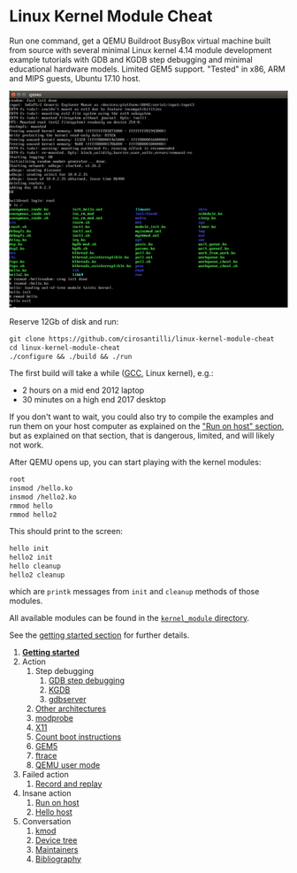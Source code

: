 # Linux Kernel Module Cheat

Run one command, get a QEMU Buildroot BusyBox virtual machine built from source with several minimal Linux kernel 4.14 module development example tutorials with GDB and KGDB step debugging and minimal educational hardware models. Limited GEM5 support. "Tested" in x86, ARM and MIPS guests, Ubuntu 17.10 host.

![](screenshot.png)

Reserve 12Gb of disk and run:

    git clone https://github.com/cirosantilli/linux-kernel-module-cheat
    cd linux-kernel-module-cheat
    ./configure && ./build && ./run

The first build will take a while ([GCC](https://stackoverflow.com/questions/10833672/buildroot-environment-with-host-toolchain), Linux kernel), e.g.:

- 2 hours on a mid end 2012 laptop
- 30 minutes on a high end 2017 desktop

If you don't want to wait, you could also try to compile the examples and run them on your host computer as explained on the ["Run on host" section](run-on-host.md), but as explained on that section, that is dangerous, limited, and will likely not work.

After QEMU opens up, you can start playing with the kernel modules:

    root
    insmod /hello.ko
    insmod /hello2.ko
    rmmod hello
    rmmod hello2

This should print to the screen:

    hello init
    hello2 init
    hello cleanup
    hello2 cleanup

which are `printk` messages from `init` and `cleanup` methods of those modules.

All available modules can be found in the [`kernel_module` directory](kernel_module/).

See the [getting started section](getting-started.md) for further details.

1.  [**Getting started**](getting-started.md)
1.  Action
    1.  Step debugging
        1.  [GDB step debugging](gdb-step-debugging.md)
        1.  [KGDB](kgdb.md)
        1.  [gdbserver](gdbserver.md)
    1.  [Other architectures](other-architectures.md)
    1.  [modprobe](modprobe.md)
    1.  [X11](x11.md)
    1.  [Count boot instructions](count-boot-instructions.md)
    1.  [GEM5](gem5.md)
    1.  [ftrace](ftrace.md)
    1.  [QEMU user mode](qemu-user-mode.md)
1.  Failed action
    1.  [Record and replay](record-and-replay.md)
1.  Insane action
    1.  [Run on host](run-on-host.md)
    1.  [Hello host](hello_host/)
1.  Conversation
    1.  [kmod](kmod.md)
    1.  [Device tree](device-tree.md)
    1.  [Maintainers](maintainers.md)
    1.  [Bibliography](bibliography.md)
